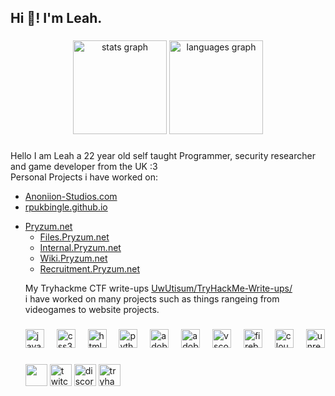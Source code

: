 <h2 align="left">Hi 👋! I'm Leah.</h2>

###

<div align="center">
  <img src="https://github-readme-stats.vercel.app/api?username=uwutisum&hide_title=false&hide_rank=false&show_icons=true&include_all_commits=true&count_private=true&disable_animations=false&theme=dracula&hide_border=false" height="150" alt="stats graph"/>
  <img src="https://github-readme-stats.vercel.app/api/top-langs?username=uwutisum&locale=en&hide_title=false&layout=compact&card_width=320&langs_count=5&theme=dracula&hide_border=false" height="150" alt="languages graph"  />
</div>

###

<p align="left">Hello I am Leah a 22 year old self taught Programmer, security researcher and game developer from the UK :3 <br> Personal Projects i have worked on:</p>
<ul><li><a href="https://anoniion-studios.com">Anoniion-Studios.com</a></li><li><a href="https://rpukbingle.github.io">rpukbingle.github.io</a></li></ul>
<ul><li><a href="https://pryzum.net">Pryzum.net</a><ul><li><a href="https://files.pryzum.net">Files.Pryzum.net</a><li><a href="https://internal.pryzum.net">Internal.Pryzum.net</a><li><a href="https://wiki.pryzum.net">Wiki.Pryzum.net</a></li><li><a href="https://recruitment.pryzum.net">Recruitment.Pryzum.net</a></li></ul>

My Tryhackme CTF write-ups <a href="https://github.com/UwUtisum/TryHackMe-Write-ups/">UwUtisum/TryHackMe-Write-ups/</a><br>
i have worked on many projects such as things rangeing from videogames to website projects.
###

<div align="left">
  <img src="https://cdn.jsdelivr.net/gh/devicons/devicon/icons/javascript/javascript-original.svg" height="30" alt="javascript logo"  />
  <img width="12" />
  <img src="https://cdn.simpleicons.org/css3/1572B6" height="30" alt="css3 logo"  />
  <img width="12" />
  <img src="https://cdn.jsdelivr.net/gh/devicons/devicon/icons/html5/html5-original.svg" height="30" alt="html5 logo"  />
  <img width="12" />
  <img src="https://cdn.jsdelivr.net/gh/devicons/devicon/icons/python/python-original.svg" height="30" alt="python logo"  />
  <img width="12" />
  <img src="https://cdn.simpleicons.org/adobeaftereffects/9999FF" height="30" alt="adobeaftereffects logo"  />
  <img width="12" />
  <img src="https://cdn.simpleicons.org/adobephotoshop/31A8FF" height="30" alt="adobephotoshop logo"  />
  <img width="12" />
  <img src="https://cdn.jsdelivr.net/gh/devicons/devicon/icons/vscode/vscode-original.svg" height="30" alt="vscode logo"  />
  <img width="12" />
  <img src="https://cdn.jsdelivr.net/gh/devicons/devicon/icons/firebase/firebase-plain.svg" height="30" alt="firebase logo"  />
  <img width="12" />
  <img src="https://cdn.simpleicons.org/cloudflare/F38020" height="30" alt="cloudflare logo"  />
  <img width="12" />
  <img src="https://cdn.jsdelivr.net/gh/devicons/devicon/icons/unrealengine/unrealengine-original.svg" height="30" alt="unrealengine logo"  />
</div>

###

<div align="left">
  <img height="35" id="preview" src="https://komarev.com/ghpvc/?username=UwUtisum&color=grey">
  <a href="https://www.twitch.tv/uwutisum" target="_blank">  <img src="https://img.shields.io/static/v1?message=Twitch&logo=twitch&label=&color=9146FF&logoColor=white&labelColor=&style=for-the-badge" height="35" alt="twitch logo"/></a>
  <a href="https://discord.com/users/529305973576171561" target="_blank">  <img src="https://img.shields.io/static/v1?message=Discord&logo=discord&label=&color=7289DA&logoColor=white&labelColor=&style=for-the-badge" height="35" alt="discord logo"/></a>
  <a href="https://tryhackme.com/p/UwUtisum" target="_blank">  <img src="https://img.shields.io/static/v1?message=TryHackMe&logo=tryhackme&label=&color=88cc14&logoColor=black&labelColor=&style=for-the-badge" height="35" alt="tryhackme logo"/></a>
</div>
